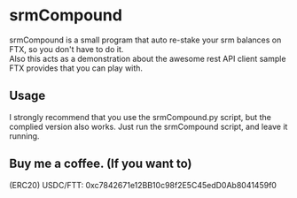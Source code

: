 ﻿# srmCompound

srmCompound is a small program that auto re-stake your srm balances on FTX, so you don't have to do it.  
Also this acts as a demonstration about the awesome rest API client sample FTX provides that you can play with.

## Usage

I strongly recommend that you use the srmCompound.py script, but the complied version also works.
Just run the srmCompound script, and leave it running.

## Buy me a coffee. (If you want to)

(ERC20) USDC/FTT: 0xc7842671e12BB10c98f2E5C45edD0Ab8041459f0
